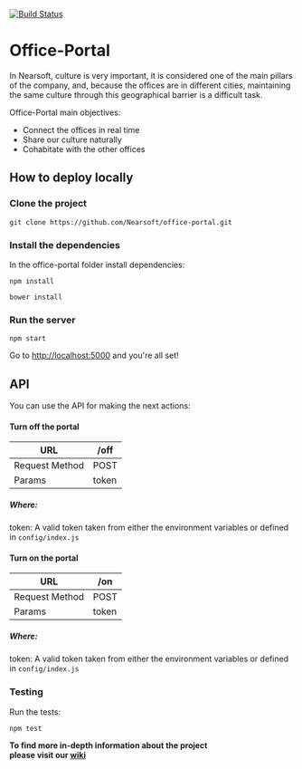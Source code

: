 [![Build Status](https://travis-ci.org/echavezNS/portal-ns.svg?branch=master)](https://travis-ci.org/echavezNS/portal-ns)

# Office-Portal

In Nearsoft, culture is very important, it is considered one of the main pillars of the company, and, because the offices are in different cities, maintaining the same culture through this geographical barrier is a difficult task.

Office-Portal main objectives:

  * Connect the offices in real time
  * Share our culture naturally
  * Cohabitate with the other offices

## How to deploy locally

### Clone the project

`git clone https://github.com/Nearsoft/office-portal.git`

### Install the dependencies

In the office-portal folder install dependencies:

`npm install`

`bower install`

### Run the server
`npm start`

Go to [http://localhost:5000](http://localhost:5000) and you're all set!


## API

You can use the API for making the next actions:

#### Turn off the portal

| URL            | /off  |
|----------------|-------|
| Request Method | POST  |
| Params         | token |

##### Where:

  token: A valid token taken from either the environment variables or defined in `config/index.js`

#### Turn on the portal

| URL            | /on  |
|----------------|-------|
| Request Method | POST  |
| Params         | token |

##### Where:

  token: A valid token taken from either the environment variables or defined in `config/index.js`


### Testing
Run the tests:  

 `npm test`  

**To find more in-depth information about the project  
please visit our [wiki](https://github.com/Nearsoft/office-portal/wiki)**
